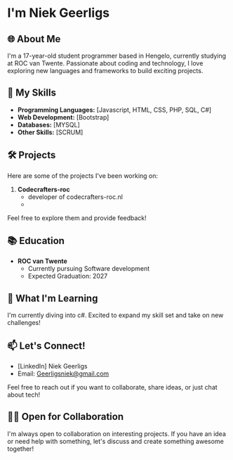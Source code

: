 # I'm Niek Geerligs

## 🌐 About Me
I'm a 17-year-old student programmer based in Hengelo, currently studying at ROC van Twente. Passionate about coding and technology, I love exploring new languages and frameworks to build exciting projects.

## 🚀 My Skills
- **Programming Languages:** [Javascript, HTML, CSS, PHP, SQL, C#] 
- **Web Development:** [Bootstrap]
- **Databases:** [MYSQL]
- **Other Skills:** [SCRUM]

## 🛠️ Projects
Here are some of the projects I've been working on:

1. **Codecrafters-roc**
   - developer of codecrafters-roc.nl
   - 
Feel free to explore them and provide feedback!

## 📚 Education
- **ROC van Twente**
  - Currently pursuing Software development
  - Expected Graduation: 2027

## 🌱 What I'm Learning
I'm currently diving into c#. Excited to expand my skill set and take on new challenges!

## 📫 Let's Connect!
- [LinkedIn] Niek Geerligs
- Email: Geerligsniek@gmail.com

Feel free to reach out if you want to collaborate, share ideas, or just chat about tech!

## 👨‍💻 Open for Collaboration
I'm always open to collaboration on interesting projects. If you have an idea or need help with something, let's discuss and create something awesome together!

